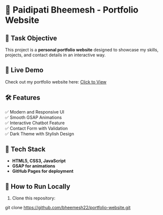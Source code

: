 # 🎨 Paidipati Bheemesh - Portfolio Website  

## 📌 Task Objective  
This project is a **personal portfolio website** designed to showcase my skills, projects, and contact details in an interactive way.  

## 🚀 Live Demo  
Check out my portfolio website here: [Click to View]( https://bheemesh22.github.io/portfolio-website/)  

## 🛠️ Features  
✅ Modern and Responsive UI  
✅ Smooth GSAP Animations  
✅ Interactive Chatbot Feature  
✅ Contact Form with Validation  
✅ Dark Theme with Stylish Design  

## 🔧 Tech Stack  
- **HTML5, CSS3, JavaScript**  
- **GSAP for animations**  
- **GitHub Pages for deployment**  

## 📂 How to Run Locally  
1. Clone this repository:  
 
 git clone https://github.com/bheemesh22/portfolio-website.git
